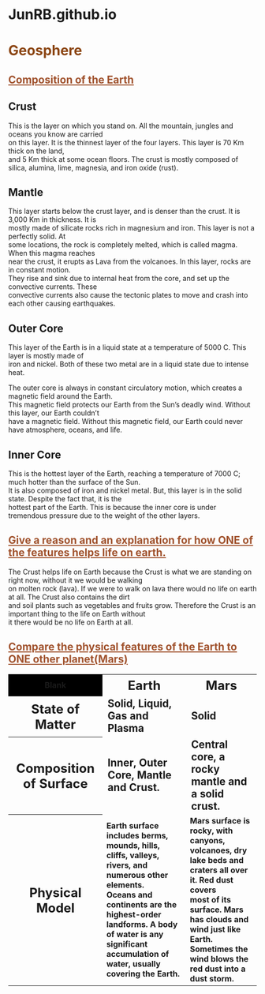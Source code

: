 # JunRB.github.io

<html>

<h1 style="color:SaddleBrown;">Geosphere</h1>

<h2 style="color:Sienna;"><b><u>Composition of the Earth</b></u></h2>

<h2><b>Crust</b></h2>
<p>
This is the layer on which you stand on. All the mountain, jungles and oceans you know are carried <br>
on this layer. It is the thinnest layer of the four layers. This layer is 70 Km thick on the land, <br>
and 5 Km thick at some ocean floors. The crust is mostly composed of silica, alumina, lime, magnesia, and iron oxide (rust).
</p>
<h2><b>Mantle</b></h2>
<p>
This layer starts below the crust layer, and is denser than the crust. It is 3,000 Km in thickness. It is <br>
mostly made of silicate rocks rich in magnesium and iron. This layer is not a perfectly solid. At <br>
some locations, the rock is completely melted, which is called magma. When this magma reaches <br>
near the crust, it erupts as Lava from the volcanoes. In this layer, rocks are in constant motion.<br>
 They rise and sink due to internal heat from the core, and set up the convective currents. These <br>
 convective currents also cause the tectonic plates to move and crash into each other causing earthquakes.
</p>
<h2><b>Outer Core</b></h2>
<p>
This layer of the Earth is in a liquid state at a temperature of 5000 C. This layer is mostly made of <br>
iron and nickel. Both of these two metal are in a liquid state due to intense heat.<br>

The outer core is always in constant circulatory motion, which creates a magnetic field around the Earth.<br>
This magnetic field protects our Earth from the Sun’s deadly wind. Without this layer, our Earth couldn’t <br>
have a magnetic field. Without this magnetic field, our Earth could never have atmosphere, oceans, and life.
</p>
<h2><b>Inner Core</b></h2>
<p>
This is the hottest layer of the Earth, reaching a temperature of 7000 C; much hotter than the surface of the Sun. <br>
It is also composed of iron and nickel metal. But, this layer is in the solid state. Despite the fact that, it is the <br>
hottest part of the Earth. This is because the inner core is under tremendous pressure due to the weight of the other layers.
</p>

<h2 style="color:Sienna;"><b><u>Give a reason and an explanation for how ONE of the features helps life on earth.</u></b></h2>

<p>The Crust helps life on Earth because the Crust is what we are standing on right now, without it we would be walking <br>
on molten rock (lava). If we were to walk on lava there would no life on earth at all. The Crust also contains the dirt <br>
and soil plants such as vegetables and fruits grow. Therefore the Crust is an important thing to the life on Earth without<br>
it there would be no life on Earth at all.

<h2 style="color:Sienna;"><b><u>Compare the physical features of the Earth to ONE other planet(Mars)</u></b></h2>

<table style="width:100%">
  <tr>
    <th style="background-color:black;">Blank</th>
    <th style="font-size:160%;">Earth</th> 
    <th style="font-size:160%;">Mars</th>
  </tr>
   <tr>
    <th style="font-size:160%;"><b>State of Matter</b></th>
    <td style="font-size:130%;"><b>Solid, Liquid, Gas and Plasma</b></td>
    <td style="font-size:130%;"><b>Solid</b></td>
  </tr>
  <tr>
    <th style="font-size:160%;"><b>Composition of Surface</b></th>
    <td style="font-size:130%;"><b>Inner, Outer Core, Mantle and Crust.</b></td>
    <td style="font-size:130%;"><b>Central core, a rocky mantle and a solid crust.</b></td>
  </tr>
  <tr>
    <th style="font-size:160%;"><b>Physical Model</b></th>
    <td style="font-size:100%;"><b>Earth surface includes berms, mounds, hills, cliffs, valleys, rivers, and numerous other elements.<br> 
	Oceans and continents are the highest-order landforms. A body of water is any significant accumulation of water, usually covering the Earth.</b></td>
    <td style="font-size:100%;"><b>Mars surface is rocky, with canyons, volcanoes, dry lake beds and craters all over it. Red dust covers<br>
	most of its surface. Mars has clouds and wind just like Earth. Sometimes the wind blows the red dust into a dust storm.</b></th>
  </tr>
</table>


</head>
</html>
</head>
</html>

